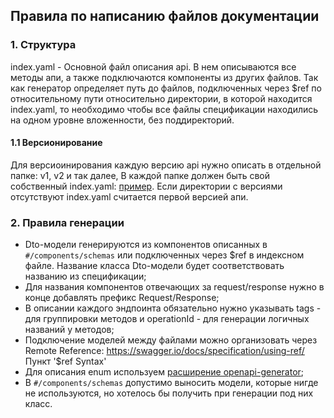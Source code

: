 ## Правила по написанию файлов документации

### 1. Cтруктура
index.yaml - Основной файл описания api. 
В нем описываются все методы апи, а также подключаются компоненты из других файлов. 
Так как генератор определяет путь до файлов, подключенных через $ref по относительному пути относительно директории, в которой находится index.yaml, то необходимо чтобы все файлы спецификации находились на одном уровне вложенности, без поддиректорий.

#### 1.1 Версионирование

Для версиоинирования каждую версию api нужно описать в отдельной папке: v1, v2 и так далее, 
В каждой папке должен быть свой собственный index.yaml: [пример](https://github.com/greensight/laravel-openapi-server-generator/tree/master/tests/api-docs). 
Если директории с версиями отсутствуют index.yaml считается первой версией апи.

### 2. Правила генерации
* Dto-модели генерируются из компонентов описанных в `#/components/schemas` или подключенных через $ref в индексном файле. Название класса Dto-модели будет соответствовать названию из спецификации;
* Для названия компонентов отвечающих за request/response нужно в конце добавлять префикс Request/Response;
* В описании каждого эндпоинта обязательно нужно указывать tags - для группировки методов и operationId - для генерации логичных названий у методов;
* Подключение моделей между файлами можно организовать через Remote Reference: https://swagger.io/docs/specification/using-ref/ Пункт '$ref Syntax'
* Для описания enum используем [расширение openapi-generator](https://github.com/OpenAPITools/openapi-generator/blob/master/docs/templating.md#enum);
* В `#/components/schemas` допустимо выносить модели, которые нигде не используются, но хотелось бы получить при генерации под них класс.
